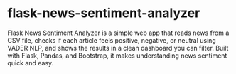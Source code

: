 # flask-news-sentiment-analyzer
Flask News Sentiment Analyzer is a simple web app that reads news from a CSV file, checks if each article feels positive, negative, or neutral using VADER NLP, and shows the results in a clean dashboard you can filter. Built with Flask, Pandas, and Bootstrap, it makes understanding news sentiment quick and easy.
